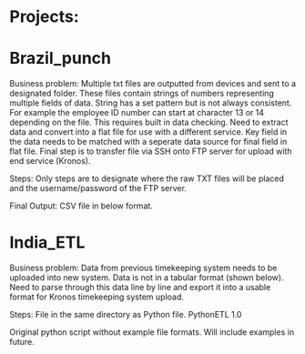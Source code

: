# Projects:

# Brazil_punch

Business problem: Multiple txt files are outputted from devices and sent to a designated folder. These files contain strings of numbers representing multiple fields of data. String has a set pattern but is not always consistent. For example the employee ID number can start at character 13 or 14 depending on the file. This requires built in data checking. Need to extract data and convert into a flat file for use with a different service. Key field in the data needs to be matched with a seperate data source for final field in flat file. Final step is to transfer file via SSH onto FTP server for upload with end service (Kronos).

Steps: Only steps are to designate where the raw TXT files will be placed and the username/password of the FTP server.

Final Output: CSV file in below format.



# India_ETL

Business problem: Data from previous timekeeping system needs to be uploaded into new system. Data is not in a tabular format (shown below). Need to parse through this data line by line and export it into a usable format for Kronos timekeeping system upload. 

Steps: File in the same directory as Python file.
PythonETL 1.0

Original python script without example file formats. Will include examples in future.
